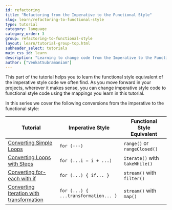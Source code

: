 ```yaml
---
id: refactoring
title: "Refactoring from the Imperative to the Functional Style"
slug: learn/refactoring-to-functional-style
type: tutorial
category: language
category_order: 3
group: refactoring-to-functional-style
layout: learn/tutorial-group-top.html
subheader_select: tutorials
main_css_id: learn
description: "Learning to change code from the Imperative to the Functional Style."
author: ["VenkatSubramaniam"]
---
```


This part of the tutorial helps you to learn the functional style equivalent of the imperative style code we often find. As you move forward in your projects, wherever it makes sense, you can change imperative style code to functional style code using the mappings you learn in this tutorial.

In this series we cover the following conversions from the imperative to the functional style:

| Tutorial                                             |Imperative Style | Functional Style Equivalent  |
|------------------------------------------------------|-----------------|------------------------------|
| [Converting Simple Loops](id:refactoring.simple.loops) | `for (---)`           | `range()` or `rangeClosed()` |
| [Converting Loops with Steps](id:refactoring.loops.withsteps) | `for (...i = i + ...)` | `iterate()` with `takeWhile()` |
| [Converting for-each with if](id:refactoring.foreach.withif) | `for (...) { if... }` | `stream()` with `filter()` |
| [Converting Iteration with transformation](id:refactoring.iteration.withtransformation) | `for (...) { ...transformation... }` | `stream()` with `map()` |


